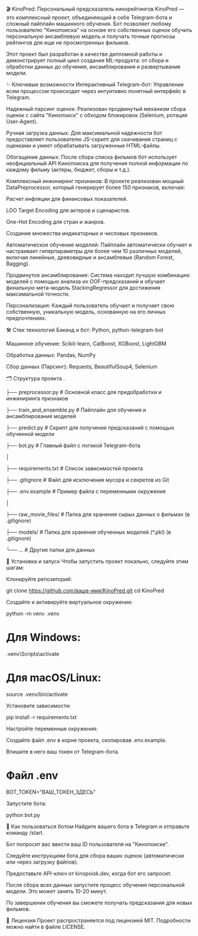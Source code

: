 🎬 KinoPred: Персональный предсказатель кинорейтингов
KinoPred — это комплексный проект, объединяющий в себе Telegram-бота и сложный пайплайн машинного обучения. Бот позволяет любому пользователю "Кинопоиска" на основе его собственных оценок обучить персональную ансамблевую модель и получать точные прогнозы рейтингов для еще не просмотренных фильмов.

Этот проект был разработан в качестве дипломной работы и демонстрирует полный цикл создания ML-продукта: от сбора и обработки данных до обучения, ансамблирования и развертывания модели.

✨ Ключевые возможности
Интерактивный Telegram-бот: Управление всем процессом происходит через интуитивно понятный интерфейс в Telegram.

Надежный парсинг оценок: Реализован продвинутый механизм сбора оценок с сайта "Кинопоиск" с обходом блокировок (Selenium, ротация User-Agent).

Ручная загрузка данных: Для максимальной надежности бот предоставляет пользователю JS-скрипт для скачивания страниц с оценками и умеет обрабатывать загруженные HTML-файлы.

Обогащение данных: После сбора списка фильмов бот использует неофициальный API Кинопоиска для получения полной информации по каждому фильму (актеры, бюджет, сборы и т.д.).

Комплексный инжиниринг признаков: В проекте реализован мощный DataPreprocessor, который генерирует более 150 признаков, включая:

Расчет инфляции для финансовых показателей.

LOO Target Encoding для актеров и сценаристов.

One-Hot Encoding для стран и жанров.

Создание множества индикаторных и числовых признаков.

Автоматическое обучение моделей: Пайплайн автоматически обучает и настраивает гиперпараметры для более чем 10 различных моделей, включая линейные, древовидные и ансамблевые (Random Forest, Bagging).

Продвинутое ансамблирование: Система находит лучшую комбинацию моделей с помощью анализа их OOF-предсказаний и обучает финальную мета-модель StackingRegressor для достижения максимальной точности.

Персонализация: Каждый пользователь обучает и получает свою собственную, уникальную модель, основанную на его личных предпочтениях.

🛠️ Стек технологий
Бэкенд и бот: Python, python-telegram-bot

Машинное обучение: Scikit-learn, CatBoost, XGBoost, LightGBM

Обработка данных: Pandas, NumPy

Сбор данных (Парсинг): Requests, BeautifulSoup4, Selenium

🗂️ Структура проекта
.

├── preprocessor.py         # Основной класс для предобработки и инжиниринга признаков

├── train_and_ensemble.py   # Пайплайн для обучения и ансамблирования моделей

├── predict.py              # Скрипт для получения предсказаний с помощью обученной модели

├── bot.py                  # Главный файл с логикой Telegram-бота

│

├── requirements.txt        # Список зависимостей проекта

├── .gitignore              # Файл для исключения мусора и секретов из Git

├── .env.example            # Пример файла с переменными окружения

│

├── raw_movie_files/        # Папка для хранения сырых данных о фильмах (в .gitignore)

├── models/                 # Папка для хранения обученных моделей (*.pkl) (в .gitignore)

└── ...                     # Другие папки для данных

🚀 Установка и запуск
Чтобы запустить проект локально, следуйте этим шагам:

Клонируйте репозиторий:

git clone https://github.com/ваше-имя/KinoPred.git
cd KinoPred

Создайте и активируйте виртуальное окружение:

python -m venv .venv
# Для Windows:
.venv\Scripts\activate
# Для macOS/Linux:
source .venv/bin/activate

Установите зависимости:

pip install -r requirements.txt

Настройте переменные окружения:

Создайте файл .env в корне проекта, скопировав .env.example.

Впишите в него ваш токен от Telegram-бота.

# Файл .env
BOT_TOKEN="ВАШ_ТОКЕН_ЗДЕСЬ"

Запустите бота:

python bot.py

💬 Как пользоваться ботом
Найдите вашего бота в Telegram и отправьте команду /start.

Бот попросит вас ввести ваш ID пользователя на "Кинопоиске".

Следуйте инструкциям бота для сбора ваших оценок (автоматически или через загрузку файлов).

Предоставьте API-ключ от kinopoisk.dev, когда бот его запросит.

После сбора всех данных запустите процесс обучения персональной модели. Это может занять 10-20 минут.

По завершении обучения вы сможете получать предсказания для новых фильмов.

📄 Лицензия
Проект распространяется под лицензией MIT. Подробности можно найти в файле LICENSE.
